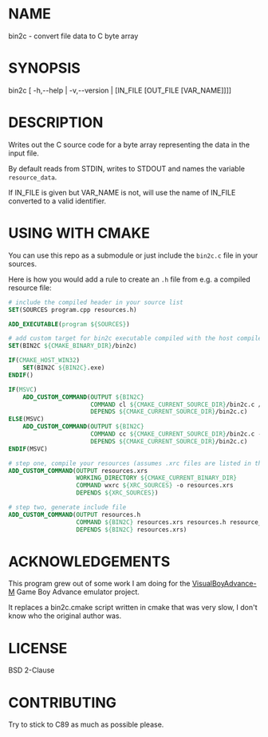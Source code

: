 # NAME

bin2c - convert file data to C byte array

# SYNOPSIS

bin2c [ -h,--help | -v,--version | [IN_FILE [OUT_FILE [VAR_NAME]]]]

# DESCRIPTION

Writes out the C source code for a byte array representing the data in the
input file.

By default reads from STDIN, writes to STDOUT and names the variable
`resource_data`.

If IN_FILE is given but VAR_NAME is not, will use the name of IN_FILE converted
to a valid identifier.

# USING WITH CMAKE

You can use this repo as a submodule or just include the `bin2c.c` file in your sources.

Here is how you would add a rule to create an `.h` file from e.g. a compiled
resource file:

```cmake
# include the compiled header in your source list
SET(SOURCES program.cpp resources.h)

ADD_EXECUTABLE(program ${SOURCES})

# add custom target for bin2c executable compiled with the host compiler
SET(BIN2C ${CMAKE_BINARY_DIR}/bin2c)

IF(CMAKE_HOST_WIN32)
    SET(BIN2C ${BIN2C}.exe)
ENDIF()

IF(MSVC)
    ADD_CUSTOM_COMMAND(OUTPUT ${BIN2C}
                       COMMAND cl ${CMAKE_CURRENT_SOURCE_DIR}/bin2c.c /link "/out:${BIN2C}"
                       DEPENDS ${CMAKE_CURRENT_SOURCE_DIR}/bin2c.c)
ELSE(MSVC)
    ADD_CUSTOM_COMMAND(OUTPUT ${BIN2C}
                       COMMAND cc ${CMAKE_CURRENT_SOURCE_DIR}/bin2c.c -o ${BIN2C}
                       DEPENDS ${CMAKE_CURRENT_SOURCE_DIR}/bin2c.c)
ENDIF(MSVC)

# step one, compile your resources (assumes .xrc files are listed in the XRC_SOURCES variable)
ADD_CUSTOM_COMMAND(OUTPUT resources.xrs
                   WORKING_DIRECTORY ${CMAKE_CURRENT_BINARY_DIR}
                   COMMAND wxrc ${XRC_SOURCES} -o resources.xrs
                   DEPENDS ${XRC_SOURCES})

# step two, generate include file
ADD_CUSTOM_COMMAND(OUTPUT resources.h
                   COMMAND ${BIN2C} resources.xrs resources.h resource_data
                   DEPENDS ${BIN2C} resources.xrs)
```

# ACKNOWLEDGEMENTS

This program grew out of some work I am doing for the
[VisualBoyAdvance-M](http://github.com/visualboyadvance-m/visualboyadvance-m)
Game Boy Advance emulator project.

It replaces a bin2c.cmake script written in cmake that was very slow, I don't
know who the original author was.

# LICENSE

BSD 2-Clause

# CONTRIBUTING

Try to stick to C89 as much as possible please.
